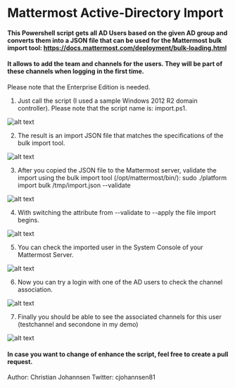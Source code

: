 # Mattermost Active-Directory Import

#### This Powershell script gets all AD Users based on the given AD group and converts them into a JSON file that can be used for the Mattermost bulk import tool: https://docs.mattermost.com/deployment/bulk-loading.html

#### It allows to add the team and channels for the users. They will be part of these channels when logging in the first time.

Please note that the Enterprise Edition is needed.

1. Just call the script (I used a sample Windows 2012 R2 domain controller). Please note that the script name is: import.ps1.

![alt text](https://github.com/cjohannsen81/mattermost-ad_import/blob/master/images/0_call_import.png)

2. The result is an import JSON file that matches the specifications of the bulk import tool.

![alt text](https://github.com/cjohannsen81/mattermost-ad_import/blob/master/images/1_import_json.png)

3. After you copied the JSON file to the Mattermost server, validate the import using the bulk import tool (/opt/mattermost/bin/): sudo ./platform import bulk /tmp/import.json --validate

 ![alt text](https://github.com/cjohannsen81/mattermost-ad_import/blob/master/images/2_validate_import_json.png)

4. With switching the attribute from --validate to --apply the file import begins.

![alt text](https://github.com/cjohannsen81/mattermost-ad_import/blob/master/images/3_apply_import_json.png)

5. You can check the imported user in the System Console of your Mattermost Server.

![alt text](https://github.com/cjohannsen81/mattermost-ad_import/blob/master/images/4_imported_users.png)

6. Now you can try a login with one of the AD users to check the channel association.

![alt text](https://github.com/cjohannsen81/mattermost-ad_import/blob/master/images/5_import_user_login.png)

7. Finally you should be able to see the associated channels for this user (testchannel and secondone in my demo)

![alt text](https://github.com/cjohannsen81/mattermost-ad_import/blob/master/images/6_user_channels.png)


#### In case you want to change of enhance the script, feel free to create a pull request.

Author: Christian Johannsen
Twitter: cjohannsen81
